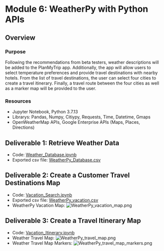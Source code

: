 # Module 6: WeatherPy with Python APIs

## Overview

### Purpose
Following the recommendations from beta testers, weather descriptions will be added to the PlanMyTrip app. Additionally, the app will allow users to select temperature preferences and provide travel destinations with nearby hotels. From the list of travel destinations, the user can select four cities to create a travel itinerary. Finally, a travel route between the four cities as well as a marker map will be provided to the user. 

### Resources
* Jupyter Notebook, Python 3.7.13
* Librarys: Pandas, Numpy, Citiypy, Requests, Time, Datetime, Gmaps
* OpenWeatherMap APIs, Google Enterprise APIs (Maps, Places, Directions) 

## Deliverable 1: Retrieve Weather Data
* Code: [Weather_Database.ipynb](https://github.com/daniel-sh-au/UofT_DataBC_Module06_World_Weather_Analysis/blob/main/Weather_Database/Weather_Database.ipynb)
* Exported csv file: [WeatherPy_Database.csv](https://github.com/daniel-sh-au/UofT_DataBC_Module06_World_Weather_Analysis/blob/main/Weather_Database/WeatherPy_Database.csv)

## Deliverable 2: Create a Customer Travel Destinations Map
* Code: [Vacation_Search.ipynb](https://github.com/daniel-sh-au/UofT_DataBC_Module06_World_Weather_Analysis/blob/main/Vacation_Search/Vacation_Search.ipynb)
* Exported csv file: [WeatherPy_vacation.csv](https://github.com/daniel-sh-au/UofT_DataBC_Module06_World_Weather_Analysis/blob/main/Vacation_Search/WeatherPy_vacation.csv)
* WeatherPy Vacation Map: ![WeatherPy_vacation_map.png](https://github.com/daniel-sh-au/UofT_DataBC_Module06_World_Weather_Analysis/blob/main/Vacation_Search/WeatherPy_vacation_map.png)

## Deliverable 3: Create a Travel Itinerary Map
* Code: [Vacation_Itinerary.ipynb](https://github.com/daniel-sh-au/UofT_DataBC_Module06_World_Weather_Analysis/blob/main/Vacation_Itinerary/Vacation_Itinerary.ipynb)
* Weather Travel Map: ![WeatherPy_travel_map.png](https://github.com/daniel-sh-au/UofT_DataBC_Module06_World_Weather_Analysis/blob/main/Vacation_Itinerary/WeatherPy_travel_map.png)
* Weather Travel Map Markers: ![WeatherPy_travel_map_markers.png](https://github.com/daniel-sh-au/UofT_DataBC_Module06_World_Weather_Analysis/blob/main/Vacation_Itinerary/WeatherPy_travel_map_markers.png)
